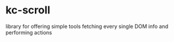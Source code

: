 # kc-scroll
library for offering simple tools fetching every single DOM info and performing actions
